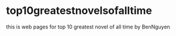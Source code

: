 # top10greatestnovelsofalltime
this is web pages for top 10 greatest novel of all time by BenNguyen
